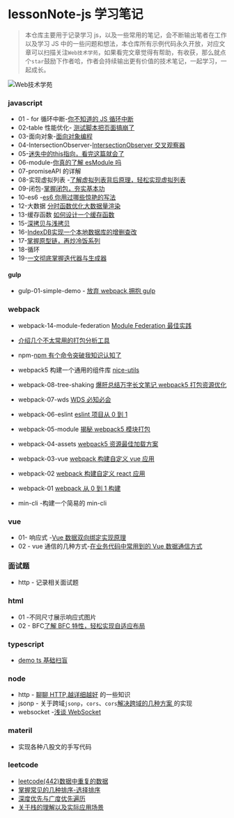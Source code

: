 <!--
 * @Author: maicFir mcodes@163.com
 * @Date: 2022-04-30 22:32:18
 * @LastEditors: maicFir mcodes@163.com
 * @LastEditTime: 2022-08-11 15:05:03
 * @FilePath: /maicFir.github.io/Users/atom/mc/lessonNote/README.md
 * @Description: 
-->
# lessonNote-js 学习笔记

> 本仓库主要用于记录学习 js，以及一些常用的笔记，会不断输出笔者在工作以及学习 JS 中的一些问题和想法，本仓库所有示例代码永久开放，对应文章可以扫描关注`Web技术学苑`，如果看完文章觉得有帮助，有收获，那么就点个`star`鼓励下作者哈，作者会持续输出更有价值的技术笔记，一起学习，一起成长。

![Web技术学苑](https://files.mdnice.com/user/24614/50dd18f5-e2d5-4eb5-ac76-716aec6da88f.jpg)

### javascript

- 01 - for 循环中断-[你不知道的 JS 循环中断](https://github.com/maicFir/lessonNote/issues/1)
- 02-table 性能优化- [测试脚本把页面搞崩了](https://github.com/maicFir/lessonNote/issues/3)
- 03-面向对象-[面向对象编程](https://github.com/maicFir/lessonNote/issues/2)
- 04-IntersectionObserver-[IntersectionObserver 交叉观察器 ](https://github.com/maicFir/lessonNote/issues/4)
- 05-[迷失中的this指向，看完这篇就会了](https://github.com/maicFir/lessonNote/issues/18)
- 06-module-[你真的了解 esModule 吗 ](https://github.com/maicFir/lessonNote/issues/6)
- 07-promiseAPI 的详解
- 08-实现虚拟列表 -[了解虚拟列表背后原理，轻松实现虚拟列表](https://github.com/maicFir/lessonNote/issues/11)
- 09-闭包-[掌握闭包，夯实基本功](https://github.com/maicFir/lessonNote/issues/12)
- 10-es6 -[es6 你用过哪些惊艳的写法](https://github.com/maicFir/lessonNote/issues/13)
- 12-大数据 [分时函数优化大数据量渲染](https://github.com/maicFir/lessonNote/issues/14)
- 13-缓存函数 [如何设计一个缓存函数](https://github.com/maicFir/lessonNote/issues/15)
- 15-[深拷贝与浅拷贝](https://github.com/maicFir/lessonNote/issues/16)
- 16-[IndexDB实现一个本地数据库的增删查改](https://github.com/maicFir/lessonNote/issues/17)
- 17-[掌握原型链，再炒冷饭系列](https://github.com/maicFir/lessonNote/issues/19)
- 18-循环
- 19-[一文彻底掌握迭代器与生成器](https://github.com/maicFir/lessonNote/issues/47)
#### gulp

- gulp-01-simple-demo - [放弃 webpack,拥抱 gulp](https://github.com/maicFir/lessonNote/issues/48)

### webpack

- webpack-14-module-federation [Module Federation 最佳实践](https://github.com/maicFir/lessonNote/issues/31)
- [介绍几个不太常用的打包分析工具 ](https://github.com/maicFir/lessonNote/issues/30)
- npm-[npm 有个命令突破我知识认知了](https://github.com/maicFir/lessonNote/issues/34)
- webpack5 构建一个通用的组件库 [nice-utils](https://github.com/maicFir/lessonNote/issues/28)

- webpack-08-tree-shaking [爆肝总结万字长文笔记 webpack5 打包资源优化](https://github.com/maicFir/lessonNote/issues/27)
- webpack-07-wds [WDS 必知必会](https://github.com/maicFir/lessonNote/issues/26)
- webpack-06-eslint [eslint 项目从 0 到 1](https://github.com/maicFir/lessonNote/issues/25)
- webpack-05-module [揭秘 webpack5 模块打包](https://github.com/maicFir/lessonNote/issues/23)
- webpack-04-assets [webpack5 资源最佳加载方案 ](https://github.com/maicFir/lessonNote/issues/23)
- webpack-03-vue [webpack 构建自定义 vue 应用](https://github.com/maicFir/lessonNote/issues/22)
- webpack-02 [webpack 构建自定义 react 应用 ](https://github.com/maicFir/lessonNote/issues/21)
- webpack-01 [webpack 从 0 到 1 构建](https://github.com/maicFir/lessonNote/issues/48)

- min-cli -构建一个简易的 min-cli

### vue

- 01- 响应式 -[Vue 数据双向绑定实现原理](https://github.com/maicFir/lessonNote/issues/46)
- 02 - vue 通信的几种方式-[在业务代码中常用到的 Vue 数据通信方式](https://github.com/maicFir/lessonNote/issues/46)

### 面试题

- http - 记录相关面试题

### html

- 01 -不同尺寸展示响应式图片
- 02 - BFC[了解 BFC 特性，轻松实现自适应布局](https://github.com/maicFir/lessonNote/issues/42)

### typescript

- [demo ts 基础扫盲](https://github.com/maicFir/lessonNote/issues/33)

### node

- http - [聊聊 HTTP,越详细越好](https://github.com/maicFir/lessonNote/issues/8) 的一些知识
- jsonp - 关于跨域`jsonp`，`cors`、`cors`[解决跨域的几种方案 ](https://github.com/maicFir/lessonNote/issues/10)的实现
- websocket -[浅谈 WebSocket](https://github.com/maicFir/lessonNote/issues/9)

### materil

- 实现各种八股文的手写代码

### leetcode

- [leetcode(442)数据中重复的数据](https://github.com/maicFir/lessonNote/issues/36)
- [掌握常见的几种排序-选择排序](https://github.com/maicFir/lessonNote/issues/37)
- [深度优先与广度优先遍历](https://github.com/maicFir/lessonNote/issues/38)
- [关于栈的理解以及实际应用场景](https://github.com/maicFir/lessonNote/issues/39)
